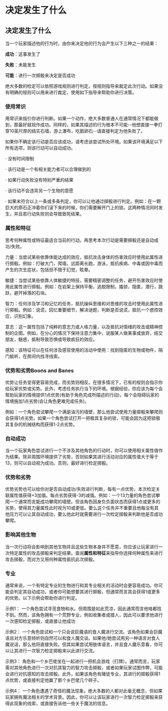 # 决定发生了什么

## 决定发生了什么

当一个玩家描述他的行为时，由你来决定他的行为会产生以下三种之一的结果：

**成功**：这事发生了

**失败**：未能发生

**可能**：进行一次掷骰来决定是否成功

绝大多数的检定可以依照游戏规则进行判定。按规则指导来裁定此次行动。如果没有明确的规则可以用来进行裁定，使用如下指导来帮助你进行决策。

### 使用常识

用常识来指引你进行判断。如果一个动作，绝大多数普通人在通常情况下都能做到，那最好就视作成功。同样的，如果其描述的行为根本不可能--他想直接一拳打穿10英尺厚的结实石墙，游上瀑布，吃鹅卵石--请直接判定为他失败了。

如果你不确定该行动是否应该成功，请考虑该尝试所处环境。如果该环境满足以下所有选项，则该行动可以自动成功。

· 没有时间限制

· 该行动是一个有相关能力者可以合理做到的

· 如果行动失败没有特别严重的结果

· 该行动不会违背另一个生物的意愿

·
如果未符合以上一条或多条判定，你可以让他通过掷骰进行判定。例如：在一颗巨大的原石正冲着你们滚下来的时候，你们需要解开门上的锁。这两种情况同时发生，并且若行动失败则会导致致死结果。

### 属性和特征

思考何种属性或特征最适合当前的行动。再思考本次行动是需要掷骰还是自动成功/失败。

力量：当尝试某些依靠体能达成的效应，抵抗攻击身体的伤害效应时使用此属性进行掷骰。例如：打破大门，爬墙，远距离长跑，游泳，抵抗疾病、中毒或因中毒而产生的次生症状，包括但不限于幻觉，眩晕。

敏捷：当尝试某些依靠人体敏捷的特技，需要精密调整的任务，避开伤害效应时使用此属性进行掷骰。例如：在岩架上保持平衡，逃脱限制，撬锁，隐匿，潜行，跳跃，避开掉落的石块。

智力：任何涉及学习和记忆的任务，抵抗操纵思维和对思维的攻击时使用此属性进行掷骰。例如：说谎，回忆重要细节，解决谜题，判断是否说谎，抵抗一个惑控效应，识别幻象。

意志：这一属性包括了纯粹的意志力或人格力量，以及抵抗对情绪的攻击或精神控制的企图。例如，在分心的情况下保持注意力集中，说服某人做某事或放弃，结交朋友，魅惑，抵制导致恐惧或导致疯狂的效应。

感知：该特征可以在任何涉及感官使用的活动中使用：找到隐匿的生物或物件，隔门偷听，在房间内找寻线索。

### 优势和劣势Boons and Banes

优势让任务变得更容易完成，而劣势则相反。在很多情况下，已有的规则会指示你给玩家优势或劣势。此外，考虑任务执行当下的环境。根据经验，你应该为每个会帮助玩家的情境提供1点优势(有助于角色完成所描述的行动)，每个会阻碍玩家的情境施加1点劣势(会让角色更难完成任务)。

例如：一个角色尝试攀爬一个满是油污的墙壁，那么他尝试使用力量掷骰来攀爬则会获得1点劣势。如果一个角色尝试打开一把极其复杂的锁，可能会因为这把锁极其复杂的机械结构而获得1-2点劣势。

### 自动成功

当一个玩家角色尝试进行一个不涉及其他角色的行动时，你可以使用相关属性值作为结果。除非周围环境提供了劣势，否则如果其进行活动对应的属性值大于等于13，则可以自动视为成功。否则，最好进行检定掷骰。

### 优势和劣势

优势劣势也可以给你对是否自动成功/失败进行判断，每有一点优势，本次检定关联属性值获得+3加值。每点劣势获得-3的减值。例如：一个13力量的角色尝试攀爬一个通常而言能成功攀爬的墙壁。但该角色因身负负面状态而获得1点或更多的劣势，使得其力量属性此时视为10或更低。要么这个任务并不重要且他每没有其他压力可以让其自动成功，要么他此时就需要进行一次检定掷骰来判断他是否成功攀爬。

### 影响其他生物

当一次行动将会影响到其他生物并且这些生物本身并不愿意，你应该让玩家进行一次特定属性的攻击掷骰来判定结果。查阅**属性和特征**来指导你选择何种属性来进行攻击掷骰，而对方又用何种属性抵抗此次掷骰。

### 专业

通常来说，一个有特定专业的生物进行和其专业相关的活动时会更容易成功。你可能会判定其自动成功，或者你可能想要其进行掷骰，但通常而言其会获得1或更多的优势。以下示例会帮助你进行判定。

  

示例1：
一个角色尝试寻觅食物和水。但周围是如此荒凉，因此通常而言他啥都找不到。然而，该角色拥有一个荒野专业，例如收集者或猎人，因此可以要求他进行一次感知检定掷骰，或直接让他成功

  

示例2：
一个角色尝试和一个只会说巨魔语的食人魔进行交流。该角色如果会巨魔语且对方乐意倾听则自然可以和食人魔交谈。如果他/她尝试用另一种语言对食人魔说话，那么他将直接失败。但其如果尝试用肢体语言，并且食人魔乐意看，你可以让其进行一次智力检定掷骰来以此进行交流。

  

示例3：
角色和一个乡巴佬坐在一起进行一把机会游戏（打牌）。通常而言，玩家需对其他角色进行一次对抗其智力的智力攻击掷骰，或者如果玩家试图作弊，可能会进行对抗感知的攻击掷骰。此外，如果该角色有赌徒专业，其进行的掷骰获得1点优势，或直接判定他赢了那个乡巴佬几个碎子。

  

示例4：
一个角色遭遇了奇怪的魔法现象。绝大多数的人都对此毫无概念，但如果玩家拥有魔法相关的学术背景。因此，你可以让该玩家进行一次智力检定掷骰来获得此现象的线索，或直接告诉他一些关于魔法的信息。

  
